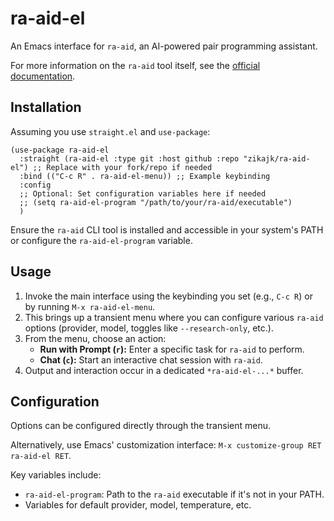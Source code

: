# ra-aid-el

An Emacs interface for `ra-aid`, an AI-powered pair programming assistant.

For more information on the `ra-aid` tool itself, see the [official documentation](https://github.com/rafayal/ra-aid).

## Installation

Assuming you use `straight.el` and `use-package`:

```emacs-lisp
(use-package ra-aid-el
  :straight (ra-aid-el :type git :host github :repo "zikajk/ra-aid-el") ;; Replace with your fork/repo if needed
  :bind (("C-c R" . ra-aid-el-menu)) ;; Example keybinding
  :config
  ;; Optional: Set configuration variables here if needed
  ;; (setq ra-aid-el-program "/path/to/your/ra-aid/executable")
  )
```

Ensure the `ra-aid` CLI tool is installed and accessible in your system's PATH or configure the `ra-aid-el-program` variable.

## Usage

1.  Invoke the main interface using the keybinding you set (e.g., `C-c R`) or by running `M-x ra-aid-el-menu`.
2.  This brings up a transient menu where you can configure various `ra-aid` options (provider, model, toggles like `--research-only`, etc.).
3.  From the menu, choose an action:
    *   **Run with Prompt (`r`):** Enter a specific task for `ra-aid` to perform.
    *   **Chat (`c`):** Start an interactive chat session with `ra-aid`.
4.  Output and interaction occur in a dedicated `*ra-aid-el-...*` buffer.

## Configuration

Options can be configured directly through the transient menu.

Alternatively, use Emacs' customization interface: `M-x customize-group RET ra-aid-el RET`.

Key variables include:
*   `ra-aid-el-program`: Path to the `ra-aid` executable if it's not in your PATH.
*   Variables for default provider, model, temperature, etc.
